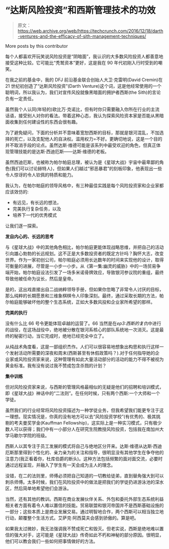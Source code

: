 # “达斯风险投资”和西斯管理技术的功效

> 原文：<https://web.archive.org/web/https://techcrunch.com/2016/12/18/darth-ventures-and-the-efficacy-of-sith-management-techniques/>

More posts by this contributor

每个人都喜欢开玩笑说风险投资是“阴暗面”，我认识的大多数风险投资人都善意地接受这种比较。它可能比“秃鹫资本”更好，这是我在 90 年代初刚入行时受到的嘲笑。

在我之前的基金中，我的 DFJ 前沿基金联合创始人大卫·克雷明(David Cremin)在 21 世纪初创造了“达斯风险投资”(Darth Venture)这个词，这是他经常使用的一个聪明词，所以我认为，我们对宣传风投就像黑暗面的拥护者西斯(the Sith)的言论负有一定责任。

虽然我个人认同(年轻的)欧比万·克诺比，但有时你只需要融入你所在行业的主流话语，接受别人对你的看法。带着这种心态，我认为探索风险资本家是否能从黑暗面收集到任何建设性的东西会很有趣。

为了避免疑问，下面的分析并不意味着宽恕西斯的目标，那就是银河混乱，不加选择的死亡，以及支配他人的自决权。滥用权力=不好。更确切地说，这是一个目的并不取消手段的论点。虽然达斯·维德可能是该系列中最受欢迎的角色，但真正体现管理技能的是达斯·西迪厄斯——达斯·维德的老板。

虽然西迪厄斯，也被称为帕尔帕庭总理，被认为是《星球大战》宇宙中最卑鄙的角色(我们可以讨论赫特人)，但如果人们越过“邪恶暴君”的刻板印象，他表现出一些令人惊讶的令人钦佩的特质和能力。

我认为，在帕尔帕庭的领导风格中，有三种最佳实践是每个风险投资家和企业家都应该效仿的:

*   有远见，有长远的想法，
*   完美执行复杂任务，以及
*   培养下一代的优秀模式

让我们逐一探索。

**发自内心的、长远的思考**

与《星球大战》中的其他角色相比，帕尔帕庭更能体现战略思维，并把自己的活动引向雄心勃勃的长远规划。这不正是大多数投资者的既定方针吗？胸怀大志，改变世界。作为一家初创公司，帕尔帕庭必须用长达数年的时间来实现他的设计，取得可衡量的进展，尽管是一小步一小步。从《第一集:幽灵的威胁》中的一场贸易争端开始，帕尔帕庭设法引发了一场多米诺骨牌效应，导致银河参议院的重组，最终导致他被任命为议长，然后是皇帝。

是的，这出戏直接出自二战纳粹领导手册，但如果你忽略了非常令人讨厌的目标，那么纯粹的长期愿景和三维象棋棋令人印象深刻。最终，通过采取长期的方法，帕尔帕庭能够破坏他的整个生态系统，正如大多数风投和企业家所希望的那样。

**完美的执行**

没有什么比 66 号令更能体现卓越的运营了。66 当然是在*ep3:西斯的复仇*中进行的战役，在这场战役中，绝地被分散在银河系核心的部队系统地一次消灭。这是最终的秘密行动，当它完成时，绝地已经完全中立了。

从纯战术角度看，这是一部组织杰作。人们可以很容易地想象出构思和执行这样一个发射活动所需要的深夜和周末(西斯甚至有休假政策吗？).对于任何指导她的企业家或风险投资家来说，这种管理有如此大量活动部分的活动的能力不得不被视为黄金标准。我有没有说过我不赞成包含杀戮的计划？

**集中训练**

但对风险投资家来说，与西斯的管理风格最相似的无疑是他们的招聘和培训模式，即《星球大战》神话中的“二法则”。在任何时候，只有两个西斯:一个大师和一个学徒。

虽然我们的行业经常将风险投资描述为一种学徒业务，但我希望我们能更专注于这一理想。现实情况是，你真的没有地方可以去“风险投资学校”(有优秀的、极其挑剔的考夫曼奖学金(Kauffman Fellowship)，这实际上是一种实习模式，只有极少数人可以获得；我们中有一小部分人在研究生院教授风险投资，包括我在南加州大学马歇尔学院的班级。

西斯人以其专注于员工发展的模式将自己与绝地区分开来。达斯·维德从达斯·西迪厄斯那里得到个性化的、亲力亲为的关注和指导，很明显没有其他学生在争夺他的注意力(我正看着你，杜库伯爵的断头)。这种方法包括频繁的面对面交流，必要时通过远程呈现，并融入了学生有一天会成为主人的理念。

没错，在二的法则里，师傅必须把自己知道的一切教给徒弟，直到替角强大到可以刺杀师傅。太多时候，我们在风险投资中的做法是把我们的学徒扔进游泳池的深水区，然后简单地希望他们会游泳。

当然，还有其他的教训。西斯在商业发展伙伴关系、外包和委托外部生态系统利益相关者方面有着令人难以置信的技能。贸易联盟和银河帝国并不是西斯基础设施的一部分；这些本质上是商业发展交易。通过明智地合作，两个西斯可以相当独立地行动，颠覆整个生活方式。艾萨克·阿西莫夫会感到骄傲的。算是吧。

如果我太过微妙，我无法强调我不赞成死亡和毁灭。但老实说，西斯是绝地难以置信的强大对手，这可能是《星球大战》传奇如此不朽和神秘的部分原因。很明显，他们可以教会我们一些如何把事情做好的方法。
